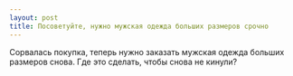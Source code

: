 ```yaml
---
layout: post 
title: Посоветуйте, нужно мужская одежда больших размеров срочно 
--- 
```

Сорвалась покупка, теперь нужно заказать мужская одежда больших размеров снова. Где это сделать, чтобы снова не кинули?